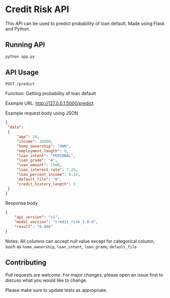 # Credit Risk API

This API can be used to predict probability of loan default. Made using Flask and Python. 

## Running API

```bash
python app.py
```

## API Usage

`POST /predict`

Function: Getting probability of loan default

Example URL: http://127.0.0.1:5000/predict

Example request body using JSON
```json
{
 "data":
 {
     "age": 24,
     "income": 10980,
     "home_ownership": "OWN",
     "employment_length": 0,
     "loan_intent": "PERSONAL",
     "loan_grade": "A",
     "loan_amount": 1500,
     "loan_interest_rate": 7.29,
     "loan_percent_income": 0.14,
     "default_file": "N",
     "credit_history_length": 3
 }   
}
```

Response body
```json
{
    "api_version": "v1",
    "model_version": "credit_risk_1.0.0",
    "result": "0.046"
}
```
Notes: All columns can accept null value except for categorical column, such as `home_ownership`, `loan_intent`, `loan_grade`, `default_file`

## Contributing
Pull requests are welcome. For major changes, please open an issue first to discuss what you would like to change.

Please make sure to update tests as appropriate.